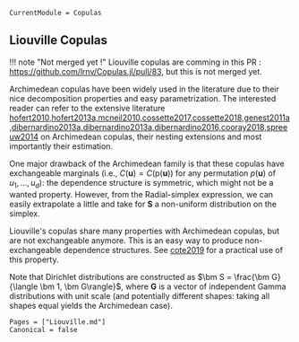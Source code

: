 ```@meta
CurrentModule = Copulas
```

## Liouville Copulas

!!! note "Not merged yet !"
    Liouville copulas are comming in this PR : https://github.com/lrnv/Copulas.jl/pull/83, but this is not merged yet. 

Archimedean copulas have been widely used in the literature due to their nice decomposition properties and easy parametrization. The interested reader can refer to the extensive literature [hofert2010,hofert2013a,mcneil2010,cossette2017,cossette2018,genest2011a,dibernardino2013a,dibernardino2013a,dibernardino2016,cooray2018,spreeuw2014](@cite) on Archimedean copulas, their nesting extensions and most importantly their estimation. 

One major drawback of the Archimedean family is that these copulas have exchangeable marginals (i.e., $C(\bm u) = C(\mathrm{p}(\bm u))$ for any permutation $p(\bm u)$ of $u_1,...,u_d$): the dependence structure is symmetric, which might not be a wanted property. However, from the Radial-simplex expression, we can easily extrapolate a little and take for $\bm S$ a non-uniform distribution on the simplex. 

Liouville's copulas share many properties with Archimedean copulas, but are not exchangeable anymore. This is an easy way to produce non-exchangeable dependence structures. See [cote2019](@cite) for a practical use of this property.

Note that Dirichlet distributions are constructed as $\bm S = \frac{\bm G}{\langle \bm 1, \bm G\rangle}$, where $\bm G$ is a vector of independent Gamma distributions with unit scale (and potentially different shapes: taking all shapes equal yields the Archimedean case). 

```@bibliography
Pages = ["Liouville.md"]
Canonical = false
```